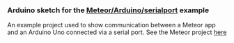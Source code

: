 ### Arduino sketch for the [Meteor/Arduino/serialport](https://github.com/HumulusMaximus/meteor-arduino-serialport) example

An example project used to show communication between a Meteor app and an Arduino Uno connected via a serial port. See the Meteor project [here](https://github.com/HumulusMaximus/meteor-arduino-serialport)

